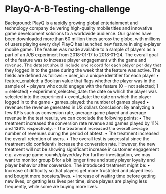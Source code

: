 # PlayQ-A-B-Testing-challenge

Background:
PlayQ is a rapidly growing global entertainment and technology company delivering high-quality mobile titles and innovative game development solutions to a worldwide audience. Our games have been downloaded more than 60 million times across the globe, with millions of users playing every day! 
PlayQ has launched new feature in single-player mobile game. The feature was made available to a sample of players as a part of an A/B experiment from 2018-01-17 to 2018-01-24.
The overall goal of the feature was to increase player engagement with the game and revenue.
The dataset should include one record for each player per day that they logged in to the game
during the week that the feature was active. 
The fields are defined as follows:
•	user_id: a unique identifier for each player
•	feature_enabled: a Boolean value that flags whether the player was in the sample of
•	players who could engage with the feature (0 = not selected; 1 = selected)
•	experiment_selected_date: the date on which the player was selected into the
experiment
•	event_date: the date on which the player logged in to the game
•	games_played: the number of games played
•	revenue: the revenue generated in US dollars
Conclusion:
By analyzing a few KPIs such as conversion rate, average game played and average revenue in the test results, we can conclude the following points:
•	The treatment increased the conversion rate revenue and games played by 11% and 126% respectively.
•	The treatment increased the overall average number of revenues during the period of abtest.
•	The treatment increased the overall retention of users.
•	The overall test is successful since the treatment did confidently increase the conversion rate. However, the new treatment will not be showing significant increase in customer engagement e.g. average game rounds/player/day
For further investigation, we may want to monitor group B for a bit longer time and study player loyalty and player behavior after conversion.
The introduced treatment might be:
•	Increase of difficulty so that players get more frustrated and played less and bought more boosters/lives.
•	Increase of waiting time before getting new lives, or getting less lives per time, since players are playing less frequently, while some are buying more lives.
